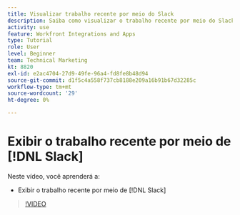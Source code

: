 ```yaml
---
title: Visualizar trabalho recente por meio do Slack
description: Saiba como visualizar o trabalho recente por meio do Slack
activity: use
feature: Workfront Integrations and Apps
type: Tutorial
role: User
level: Beginner
team: Technical Marketing
kt: 8820
exl-id: e2ac4704-27d9-49fe-96a4-fd8fe8b48d94
source-git-commit: d1f5c4a558f737cb8188e209a16b91b67d32285c
workflow-type: tm+mt
source-wordcount: '29'
ht-degree: 0%

---
```


# Exibir o trabalho recente por meio de [!DNL Slack]

Neste vídeo, você aprenderá a:

* Exibir o trabalho recente por meio de [!DNL Slack]

>[!VIDEO](https://video.tv.adobe.com/v/335120/?quality=12)
